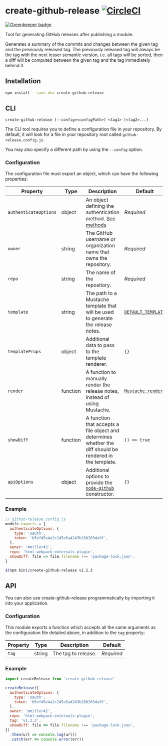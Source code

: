 # create-github-release [![CircleCI](https://circleci.com/gh/mmiller42/create-github-release.svg?style=svg)](https://circleci.com/gh/mmiller42/create-github-release)

[![Greenkeeper badge](https://badges.greenkeeper.io/mmiller42/create-github-release.svg)](https://greenkeeper.io/)

Tool for generating GitHub releases after publishing a module.

Generates a summary of the commits and changes between the given tag and the previously released tag. The previously released tag will always be the tag with the next lesser semantic version, i.e. all tags will be sorted, then a diff will be computed between the given tag and the tag immediately behind it.

## Installation

```bash
npm install --save-dev create-github-release
```

## CLI

```
create-github-release [--config=<configPath>] <tag1> [<tag2>...]
```

The CLI tool requires you to define a configuration file in your repository. By default, it will look for a file in your repository root called `github-release.config.js`.

You may also specify a different path by using the `--config` option.

### Configuration

The configuration file must export an object, which can have the following properties:

| Property              | Type     | Description                                                                                                           | Default                                                  |
| --------------------- | -------- | --------------------------------------------------------------------------------------------------------------------- | -------------------------------------------------------- |
| `authenticateOptions` | object   | An object defining the authentication method. [See methods](https://github.com/mikedeboer/node-github#authentication) | *Required*                                               |
| `owner`               | string   | The GitHub username or organization name that owns the repository.                                                    | *Required*                                               |
| `repo`                | string   | The name of the repository.                                                                                           | *Required*                                               |
| `template`            | string   | The path to a Mustache template that will be used to generate the release notes.                                      | [`DEFAULT_TEMPLATE`](src/defaultTemplate.md.hbs)         |
| `templateProps`       | object   | Additional data to pass to the template renderer.                                                                     | `{}`                                                     |
| `render`              | function | A function to manually render the release notes, instead of using Mustache.                                           | [`Mustache.render`](https://github.com/janl/mustache.js) |
| `showDiff`            | function | A function that accepts a file object and determines whether the diff should be rendered in the template.             | `() => true`                                             |
| `apiOptions`          | object   | Additional options to provide the [`node-github`](https://github.com/mikedeboer/node-github) constructor.             | `{}`                                                     |

### Example

```js
// github-release.config.js
module.exports = {
  authenticateOptions: {
    type: 'oauth',
    token: 'b5ef45e4a2c245a5a4243b2882034a9f',
  },
  owner: 'mmiller42',
  repo: 'html-webpack-externals-plugin',
  showDiff: file => file.filename !== 'package-lock.json',
}
```

```bash
$(npm bin)/create-github-release v1.2.3
```

## API

You can also use create-github-release programmatically by importing it into your application.

### Configuration

This module exports a function which accepts all the same arguments as the configuration file detailed above, in addition to the `tag` property:

| Property | Type   | Description         | Default    |
| -------- | ------ | ------------------- | ---------- |
| `tag`    | string | The tag to release. | *Required* |

### Example

```js
import createRelease from 'create-github-release'

createRelease({
  authenticateOptions: {
    type: 'oauth',
    token: 'b5ef45e4a2c245a5a4243b2882034a9f',
  },
  owner: 'mmiller42',
  repo: 'html-webpack-externals-plugin',
  tag: 'v1.2.3',
  showDiff: file => file.filename !== 'package-lock.json',
})
  .then(url => console.log(url))
  .catch(err => console.error(err))
```
